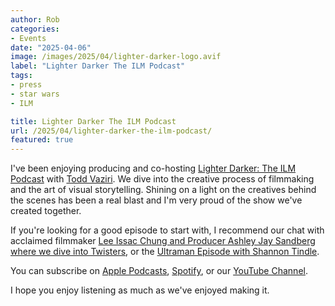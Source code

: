 ```yaml
---
author: Rob
categories:
- Events
date: "2025-04-06"
image: /images/2025/04/lighter-darker-logo.avif
label: "Lighter Darker The ILM Podcast"
tags:
- press
- star wars
- ILM

title: Lighter Darker The ILM Podcast
url: /2025/04/lighter-darker-the-ilm-podcast/
featured: true
---
```


I've been enjoying producing and co-hosting [Lighter Darker: The ILM Podcast](https://www.ilm.com/lighterdarker/) with [Todd Vaziri](https://linktr.ee/tvaziri). We dive into the creative process of filmmaking and the art of visual storytelling. Shining on a light on the creatives behind the scenes has been a real blast and I'm very proud of the show we've created together.

If you're looking for a good episode to start with, I recommend our chat with acclaimed filmmaker [Lee Issac Chung and Producer Ashley Jay Sandberg where we dive into Twisters](https://www.ilm.com/lighterdarker/s1e4-twisters-with-lee-isaac-chung-and-ashley-jay-sandberg/), or the [Ultraman Episode with Shannon Tindle](https://www.ilm.com/lighterdarker/ep-006-ultraman-rising-with-shannon-tindle-and-hayden-jones/). 

You can subscribe on [Apple Podcasts](https://podcasts.apple.com/us/podcast/lighter-darker-the-ilm-podcast/id1764351015), [Spotify](https://open.spotify.com/show/0ovwtj5CICCmEdNUGa1dLO), or our [YouTube Channel](https://www.youtube.com/playlist?list=PLSdYxd2_srPWP3g1xKTp5ltICRr88dfut).

I hope you enjoy listening as much as we've enjoyed making it.